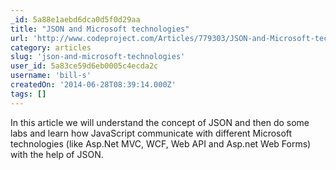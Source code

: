 ```yaml
---
_id: 5a88e1aebd6dca0d5f0d29aa
title: "JSON and Microsoft technologies"
url: 'http://www.codeproject.com/Articles/779303/JSON-and-Microsoft-technologies'
category: articles
slug: 'json-and-microsoft-technologies'
user_id: 5a83ce59d6eb0005c4ecda2c
username: 'bill-s'
createdOn: '2014-06-28T08:39:14.000Z'
tags: []
---
```


In this article we will understand the concept of JSON and then do some labs and learn how JavaScript communicate with different Microsoft technologies (like Asp.Net MVC, WCF, Web API and Asp.net Web Forms) with the help of JSON.
